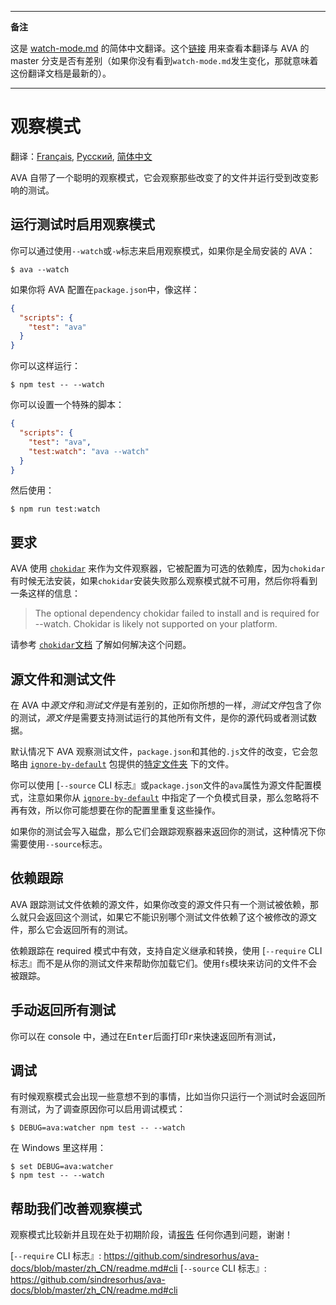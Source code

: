 ___
**备注**

这是 [watch-mode.md](https://github.com/sindresorhus/ava/blob/master/docs/recipes/watch-mode.md) 的简体中文翻译。这个[链接](https://github.com/sindresorhus/ava/compare/82c02bce80696547db0387dec243ddb470c8bce7...master#diff-92da4f3d087d796fdf4a45be88586b62) 用来查看本翻译与 AVA 的 master 分支是否有差别（如果你没有看到`watch-mode.md`发生变化，那就意味着这份翻译文档是最新的）。
___

# 观察模式

翻译：[Français](https://github.com/sindresorhus/ava-docs/blob/master/fr_FR/docs/recipes/watch-mode.md), [Русский](https://github.com/sindresorhus/ava-docs/blob/master/ru_RU/docs/recipes/watch-mode.md), [简体中文](https://github.com/sindresorhus/ava-docs/blob/master/zh_CN/docs/recipes/watch-mode.md)


AVA 自带了一个聪明的观察模式，它会观察那些改变了的文件并运行受到改变影响的测试。

## 运行测试时启用观察模式

你可以通过使用`--watch`或`-w`标志来启用观察模式，如果你是全局安装的 AVA：

```console
$ ava --watch
```

如果你将 AVA 配置在`package.json`中，像这样：

```json
{
  "scripts": {
    "test": "ava"
  }
}
```

你可以这样运行：

```console
$ npm test -- --watch
```

你可以设置一个特殊的脚本：

```json
{
  "scripts": {
    "test": "ava",
    "test:watch": "ava --watch"
  }
}
```

然后使用：

```console
$ npm run test:watch
```

## 要求

AVA 使用 [`chokidar`] 来作为文件观察器，它被配置为可选的依赖库，因为`chokidar`有时候无法安装，如果`chokidar`安装失败那么观察模式就不可用，然后你将看到一条这样的信息：

> The optional dependency chokidar failed to install and is required for --watch. Chokidar is likely not supported on your platform.

请参考 [`chokidar`文档][`chokidar`] 了解如何解决这个问题。

## 源文件和测试文件

在 AVA 中*源文件*和*测试文件*是有差别的，正如你所想的一样，*测试文件*包含了你的测试，*源文件*是需要支持测试运行的其他所有文件，是你的源代码或者测试数据。

默认情况下 AVA 观察测试文件，`package.json`和其他的`.js`文件的改变，它会忽略由 [`ignore-by-default`] 包提供的[特定文件夹](https://github.com/novemberborn/ignore-by-default/blob/master/index.js) 下的文件。

你可以使用 [`--source` CLI 标志』或`package.json`文件的`ava`属性为源文件配置模式，注意如果你从 [`ignore-by-default`] 中指定了一个负模式目录，那么忽略将不再有效，所以你可能想要在你的配置里重复这些操作。

如果你的测试会写入磁盘，那么它们会跟踪观察器来返回你的测试，这种情况下你需要使用`--source`标志。

## 依赖跟踪

AVA 跟踪测试文件依赖的源文件，如果你改变的源文件只有一个测试被依赖，那么就只会返回这个测试，如果它不能识别哪个测试文件依赖了这个被修改的源文件，那么它会返回所有的测试。

依赖跟踪在 required 模式中有效，支持自定义继承和转换，使用 [`--require` CLI 标志』而不是从你的测试文件来帮助你加载它们。使用`fs`模块来访问的文件不会被跟踪。

## 手动返回所有测试

你可以在 console 中，通过在<kbd>Enter</kbd>后面打印<kbd>r</kbd>来快速返回所有测试，

## 调试

有时候观察模式会出现一些意想不到的事情，比如当你只运行一个测试时会返回所有测试，为了调查原因你可以启用调试模式：

```console
$ DEBUG=ava:watcher npm test -- --watch
```

在 Windows 里这样用：

```console
$ set DEBUG=ava:watcher
$ npm test -- --watch
```

## 帮助我们改善观察模式

观察模式比较新并且现在处于初期阶段，请[报告](https://github.com/sindresorhus/ava/issues) 任何你遇到问题，谢谢！

[`chokidar`]: https://github.com/paulmillr/chokidar
[`ignore-by-default`]: https://github.com/novemberborn/ignore-by-default
[`--require` CLI 标志』: https://github.com/sindresorhus/ava-docs/blob/master/zh_CN/readme.md#cli
[`--source` CLI 标志』: https://github.com/sindresorhus/ava-docs/blob/master/zh_CN/readme.md#cli
